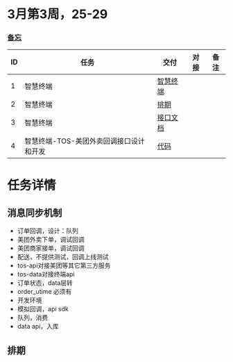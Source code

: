 # <a name="top">3月第3周，25-29</a> 

### <a href="../../MEMO.md">备忘</a>


|ID|任务|交付|对接|备注|
|----|----|----|----|----|
|1|智慧终端|<a href="#task1" target="_self">智慧终端</a>| | |
|2|智慧终端|<a href="#task2" target="_self">排期</a>| | |
|3|智慧终端|<a href="#task3" target="_self">接口文档</a>| | |
|4|智慧终端-TOS-美团外卖回调接口设计和开发|<a href="#task4" target="_self">代码</a>| | |

# 任务详情

## <a name="task1">消息同步机制</a>

- 订单回调，设计：队列
- 美团外卖下单，调试回调
- 美团商家接单，调试回调
- 配送，不提供测试，回调上线测试
- tos-api对接美团等其它第三方服务
- tos-data对接终端api
- 订单状态，data层转
- order_utime 必须有
- 开发环境
- 模拟回调，api sdk
- 队列，消费
- data api，入库

## <a name="task2">排期</a>

